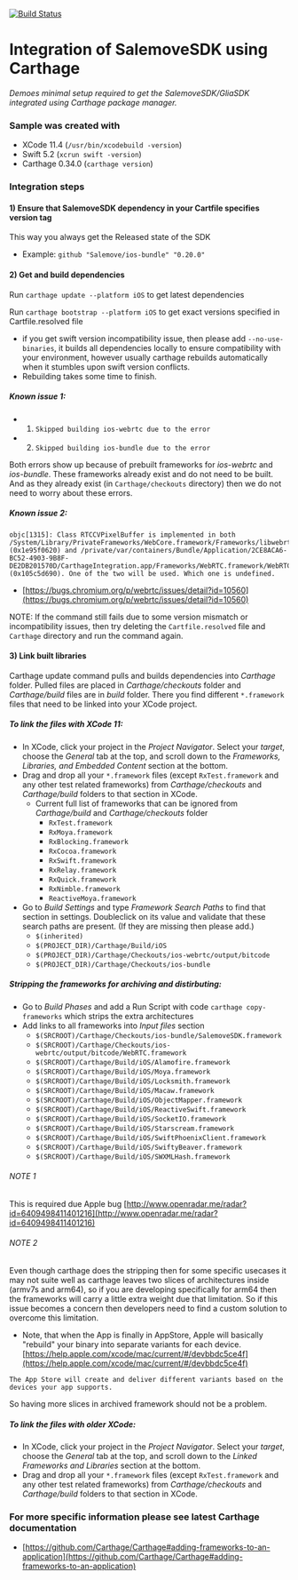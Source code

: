 [![Build Status](https://app.bitrise.io/app/fae70b8f60741639/status.svg?token=kHepFoJ1pOZ2YZOv6XIlFw)](https://app.bitrise.io/app/fae70b8f60741639)


# Integration of SalemoveSDK using Carthage

*Demoes minimal setup required to get the SalemoveSDK/GliaSDK integrated using Carthage package manager.*


### Sample was created with 
* XCode 11.4 (`/usr/bin/xcodebuild -version`)
* Swift 5.2 (`xcrun swift -version`)
* Carthage 0.34.0 (`carthage version`)

### Integration steps

#### 1) Ensure that SalemoveSDK dependency in your Cartfile specifies version tag
This way you always get the Released state of the SDK

* Example: `github "Salemove/ios-bundle" "0.20.0"`

#### 2) Get and build dependencies
Run `carthage update --platform iOS` to get latest dependencies

Run `carthage bootstrap --platform iOS` to get exact versions specified in Cartfile.resolved file

* if you get swift version incompatibility issue, then please add `--no-use-binaries`, it builds all dependencies locally to ensure compatibility with your environment, however usually carthage rebuilds automatically when it stumbles upon swift version conflicts.
* Rebuilding takes some time to finish.

##### Known issue 1:

* 1) `Skipped building ios-webrtc due to the error`
* 2) `Skipped building ios-bundle due to the error`

Both errors show up because of prebuilt frameworks for *ios-webrtc* and *ios-bundle*. These frameworks already exist and do not need to be built. And as they already exist (in `Carthage/checkouts` directory) then we do not need to worry about these errors.

##### Known issue 2:

```
objc[1315]: Class RTCCVPixelBuffer is implemented in both /System/Library/PrivateFrameworks/WebCore.framework/Frameworks/libwebrtc.dylib (0x1e95f0620) and /private/var/containers/Bundle/Application/2CE8ACA6-BC52-4903-9B8F-DE2DB201570D/CarthageIntegration.app/Frameworks/WebRTC.framework/WebRTC (0x105c5d690). One of the two will be used. Which one is undefined.
```
* [https://bugs.chromium.org/p/webrtc/issues/detail?id=10560](https://bugs.chromium.org/p/webrtc/issues/detail?id=10560)

NOTE: If the command still fails due to some version mismatch or incompatibility issues, then try deleting the `Cartfile.resolved` file and `Carthage` directory and run the command again.

#### 3) Link built libraries
Carthage update command pulls and builds dependencies into *Carthage* folder.
Pulled files are placed in *Carthage/checkouts* folder and *Carthage/build* files are in *build* folder. There you find different `*.framework` files that need to be linked into your XCode project.

##### To link the files with XCode 11:
* In XCode, click your project in the *Project Navigator*. Select your *target*, choose the *General* tab at the top, and scroll down to the *Frameworks, Libraries, and Embedded Content* section at the bottom.
* Drag and drop all your `*.framework` files (except `RxTest.framework` and any other test related frameworks) from *Carthage/checkouts* and *Carthage/build* folders to that section in XCode.
	* Current full list of frameworks that can be ignored from *Carthage/build* and *Carthage/checkouts* folder
    	* `RxTest.framework`
    	* `RxMoya.framework`
    	* `RxBlocking.framework`
    	* `RxCocoa.framework`
    	* `RxSwift.framework`
    	* `RxRelay.framework`
    	* `RxQuick.framework`
    	* `RxNimble.framework`
    	* `ReactiveMoya.framework`
* Go to *Build Settings* and type *Framework Search Paths* to find that section in settings. Doubleclick on its value and validate that these search paths are present. (If they are missing then please add.)
	* `$(inherited)`
	* `$(PROJECT_DIR)/Carthage/Build/iOS`
	* `$(PROJECT_DIR)/Carthage/Checkouts/ios-webrtc/output/bitcode`
	* `$(PROJECT_DIR)/Carthage/Checkouts/ios-bundle`
##### Stripping the frameworks for archiving and distirbuting:
* Go to *Build Phases* and add a Run Script with code `carthage copy-frameworks` which strips the extra architectures
* Add links to all frameworks into *Input files* section
	* `$(SRCROOT)/Carthage/Checkouts/ios-bundle/SalemoveSDK.framework`
	* `$(SRCROOT)/Carthage/Checkouts/ios-webrtc/output/bitcode/WebRTC.framework`
	* `$(SRCROOT)/Carthage/Build/iOS/Alamofire.framework`
	* `$(SRCROOT)/Carthage/Build/iOS/Moya.framework`
	* `$(SRCROOT)/Carthage/Build/iOS/Locksmith.framework`
	* `$(SRCROOT)/Carthage/Build/iOS/Macaw.framework`
	* `$(SRCROOT)/Carthage/Build/iOS/ObjectMapper.framework`
	* `$(SRCROOT)/Carthage/Build/iOS/ReactiveSwift.framework`
	* `$(SRCROOT)/Carthage/Build/iOS/SocketIO.framework`
	* `$(SRCROOT)/Carthage/Build/iOS/Starscream.framework`
	* `$(SRCROOT)/Carthage/Build/iOS/SwiftPhoenixClient.framework`
	* `$(SRCROOT)/Carthage/Build/iOS/SwiftyBeaver.framework`
	* `$(SRCROOT)/Carthage/Build/iOS/SWXMLHash.framework`

###### NOTE 1
This is required due Apple bug [http://www.openradar.me/radar?id=6409498411401216](http://www.openradar.me/radar?id=6409498411401216)

###### NOTE 2
Even though carthage does the stripping then for some specific usecases it may not suite well as carthage leaves two slices of architectures inside (armv7s and arm64), so if you are developing specifically for arm64 then the frameworks will carry a little extra weight due that limitation. So if this issue becomes a concern then developers need to find a custom solution to overcome this limitation.

* Note, that when the App is finally in AppStore, Apple will basically "rebuild" your binary into separate variants for each device. [https://help.apple.com/xcode/mac/current/#/devbbdc5ce4f](https://help.apple.com/xcode/mac/current/#/devbbdc5ce4f)
```
The App Store will create and deliver different variants based on the devices your app supports.
```
So having more slices in archived framework should not be a problem.

##### To link the files with older XCode:
* In XCode, click your project in the *Project Navigator*. Select your *target*, choose the *General* tab at the top, and scroll down to the *Linked Frameworks and Libraries* section at the bottom.
* Drag and drop all your `*.framework` files (except `RxTest.framework` and any other test related frameworks) from *Carthage/checkouts* and *Carthage/build* folders to that section in XCode.

### For more specific information please see latest Carthage documentation
* [https://github.com/Carthage/Carthage#adding-frameworks-to-an-application](https://github.com/Carthage/Carthage#adding-frameworks-to-an-application)


